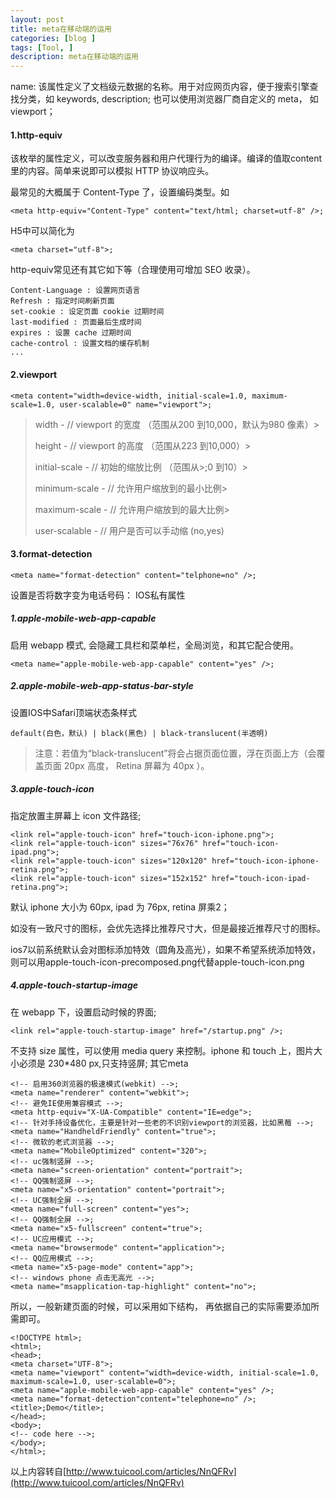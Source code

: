 ```yaml
---
layout: post
title: meta在移动端的运用
categories: [blog ]
tags: [Tool, ]
description: meta在移动端的运用
---
```


name: 该属性定义了文档级元数据的名称。用于对应网页内容，便于搜索引擎查找分类，如 keywords, description; 也可以使用浏览器厂商自定义的 meta， 如 viewport；

#### 1.http-equiv

该枚举的属性定义，可以改变服务器和用户代理行为的编译。编译的值取content 里的内容。简单来说即可以模拟 HTTP 协议响应头。

最常见的大概属于 Content-Type 了，设置编码类型。如

	<meta http-equiv="Content-Type" content="text/html; charset=utf-8" />;


H5中可以简化为

	<meta charset="utf-8">;


http-equiv常见还有其它如下等（合理使用可增加 SEO 收录）。

	Content-Language : 设置网页语言
	Refresh : 指定时间刷新页面
	set-cookie : 设定页面 cookie 过期时间
	last-modified : 页面最后生成时间
	expires : 设置 cache 过期时间
	cache-control : 设置文档的缓存机制
	...


#### 2.viewport

	<meta content="width=device-width, initial-scale=1.0, maximum-scale=1.0, user-scalable=0" name="viewport">;

> width - // viewport 的宽度 （范围从200 到10,000，默认为980 像素）> 
>
> height - // viewport 的高度 （范围从223 到10,000）> 
>
> initial-scale - // 初始的缩放比例 （范围从>;0 到10）> 
>
> minimum-scale - // 允许用户缩放到的最小比例> 
>
> maximum-scale - // 允许用户缩放到的最大比例> 
>
> user-scalable - // 用户是否可以手动缩 (no,yes)

#### 3.format-detection

	<meta name="format-detection" content="telphone=no" />;

设置是否将数字变为电话号码：
IOS私有属性

##### 1.apple-mobile-web-app-capable

启用 webapp 模式, 会隐藏工具栏和菜单栏，全局浏览，和其它配合使用。

	<meta name="apple-mobile-web-app-capable" content="yes" />;

##### 2.apple-mobile-web-app-status-bar-style

设置IOS中Safari顶端状态条样式

	default(白色，默认) | black(黑色) | black-translucent(半透明)

> 注意：若值为“black-translucent”将会占据页面位置，浮在页面上方（会覆盖页面 20px 高度， Retina 屏幕为 40px ）。

##### 3.apple-touch-icon

指定放置主屏幕上 icon 文件路径;

	<link rel="apple-touch-icon" href="touch-icon-iphone.png">;
	<link rel="apple-touch-icon" sizes="76x76" href="touch-icon-ipad.png">;
	<link rel="apple-touch-icon" sizes="120x120" href="touch-icon-iphone-retina.png">;
	<link rel="apple-touch-icon" sizes="152x152" href="touch-icon-ipad-retina.png">;

默认 iphone 大小为 60px, ipad 为 76px, retina 屏乘2；

如没有一致尺寸的图标，会优先选择比推荐尺寸大，但是最接近推荐尺寸的图标。

ios7以前系统默认会对图标添加特效（圆角及高光），如果不希望系统添加特效，则可以用apple-touch-icon-precomposed.png代替apple-touch-icon.png

##### 4.apple-touch-startup-image

在 webapp 下，设置启动时候的界面;

	<link rel="apple-touch-startup-image" href="/startup.png" />;


不支持 size 属性，可以使用 media query 来控制。iphone 和 touch 上，图片大小必须是 230*480 px,只支持竖屏;
其它meta

	<!-- 启用360浏览器的极速模式(webkit) -->;
	<meta name="renderer" content="webkit">;
	<!-- 避免IE使用兼容模式 -->;
	<meta http-equiv="X-UA-Compatible" content="IE=edge">;
	<!-- 针对手持设备优化，主要是针对一些老的不识别viewport的浏览器，比如黑莓 -->;
	<meta name="HandheldFriendly" content="true">;
	<!-- 微软的老式浏览器 -->;
	<meta name="MobileOptimized" content="320">;
	<!-- uc强制竖屏 -->;
	<meta name="screen-orientation" content="portrait">;
	<!-- QQ强制竖屏 -->;
	<meta name="x5-orientation" content="portrait">;
	<!-- UC强制全屏 -->;
	<meta name="full-screen" content="yes">;
	<!-- QQ强制全屏 -->;
	<meta name="x5-fullscreen" content="true">;
	<!-- UC应用模式 -->;
	<meta name="browsermode" content="application">;
	<!-- QQ应用模式 -->;
	<meta name="x5-page-mode" content="app">;
	<!-- windows phone 点击无高光 -->;
	<meta name="msapplication-tap-highlight" content="no">;


所以，一般新建页面的时候，可以采用如下结构， 再依据自己的实际需要添加所需即可。

	<!DOCTYPE html>;
	<html>;
	<head>;
	<meta charset="UTF-8">;
	<meta name="viewport" content="width=device-width, initial-scale=1.0, maximum-scale=1.0, user-scalable=0">;
	<meta name="apple-mobile-web-app-capable" content="yes" />;
	<meta name="format-detection"content="telephone=no" />;
	<title>;Demo</title>;
	</head>;
	<body>;
	<!-- code here -->;
	</body>;
	</html>;


以上内容转自[http://www.tuicool.com/articles/NnQFRv](http://www.tuicool.com/articles/NnQFRv)